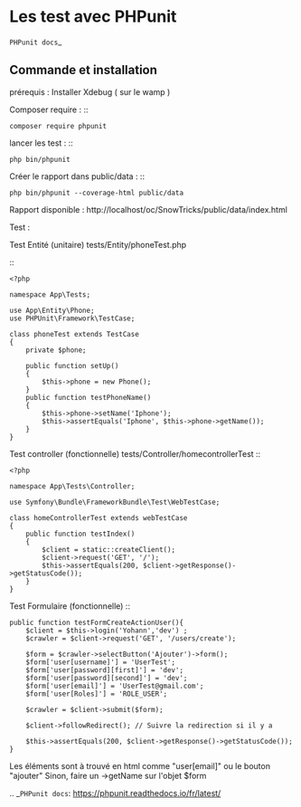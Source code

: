 Les test avec PHPunit 
===================

`PHPunit docs`_

Commande et installation
-------------------
prérequis : Installer Xdebug ( sur le wamp ) 

Composer require : 
::

    composer require phpunit 

lancer les test :
::

    php bin/phpunit

Créer le rapport dans public/data :
::

    php bin/phpunit --coverage-html public/data 

Rapport disponible : http://localhost/oc/SnowTricks/public/data/index.html

Test : 

Test Entité (unitaire)  tests/Entity/phoneTest.php

::

	<?php

    namespace App\Tests;

    use App\Entity\Phone;
    use PHPUnit\Framework\TestCase;

    class phoneTest extends TestCase
    {
        private $phone;

        public function setUp()
        {
            $this->phone = new Phone();
        }
        public function testPhoneName()
        {
            $this->phone->setName('Iphone');
            $this->assertEquals('Iphone', $this->phone->getName());
        }
    }




Test controller (fonctionnelle) tests/Controller/homecontrollerTest
::

    <?php

    namespace App\Tests\Controller;

    use Symfony\Bundle\FrameworkBundle\Test\WebTestCase;

    class homeControllerTest extends webTestCase
    {
        public function testIndex()
        {
            $client = static::createClient();
            $client->request('GET', '/');
            $this->assertEquals(200, $client->getResponse()->getStatusCode());
        }
    }




Test Formulaire (fonctionnelle) 
::

    public function testFormCreateActionUser(){
        $client = $this->login('Yohann','dev') ;
        $crawler = $client->request('GET', '/users/create');

        $form = $crawler->selectButton('Ajouter')->form();
        $form['user[username]'] = 'UserTest';
        $form['user[password][first]'] = 'dev';
        $form['user[password][second]'] = 'dev';
        $form['user[email]'] = 'UserTest@gmail.com';
        $form['user[Roles]'] = 'ROLE_USER';

        $crawler = $client->submit($form);

        $client->followRedirect(); // Suivre la redirection si il y a 

        $this->assertEquals(200, $client->getResponse()->getStatusCode());
    }

Les éléments sont à trouvé en html comme "user[email]" ou le bouton "ajouter"
Sinon, faire un ->getName sur l'objet $form


.. _`PHPunit docs`: https://phpunit.readthedocs.io/fr/latest/







